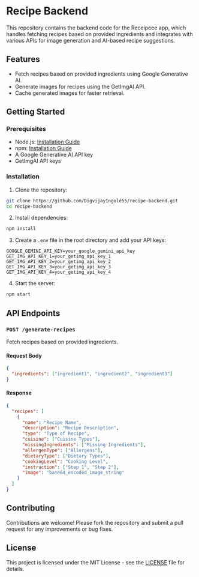 
# Recipe Backend

This repository contains the backend code for the Receipeee app, which handles fetching recipes based on provided ingredients and integrates with various APIs for image generation and AI-based recipe suggestions.

## Features

- Fetch recipes based on provided ingredients using Google Generative AI.
- Generate images for recipes using the GetImgAI API.
- Cache generated images for faster retrieval.

## Getting Started

### Prerequisites

- Node.js: [Installation Guide](https://nodejs.org/)
- npm: [Installation Guide](https://www.npmjs.com/get-npm)
- A Google Generative AI API key
- GetImgAI API keys

### Installation

1. Clone the repository:

```bash
git clone https://github.com/DigvijayIngole55/recipe-backend.git
cd recipe-backend
```

2. Install dependencies:

```bash
npm install
```

3. Create a `.env` file in the root directory and add your API keys:

```env
GOOGLE_GEMINI_API_KEY=your_google_gemini_api_key
GET_IMG_API_KEY_1=your_getimg_api_key_1
GET_IMG_API_KEY_2=your_getimg_api_key_2
GET_IMG_API_KEY_3=your_getimg_api_key_3
GET_IMG_API_KEY_4=your_getimg_api_key_4
```

4. Start the server:

```bash
npm start
```

## API Endpoints

### `POST /generate-recipes`

Fetch recipes based on provided ingredients.

#### Request Body

```json
{
  "ingredients": ["ingredient1", "ingredient2", "ingredient3"]
}
```

#### Response

```json
{
  "recipes": [
    {
      "name": "Recipe Name",
      "description": "Recipe Description",
      "type": "Type of Recipe",
      "cuisine": ["Cuisine Types"],
      "missingIngredients": ["Missing Ingredients"],
      "allergenType": ["Allergens"],
      "dietaryType": ["Dietary Types"],
      "cookingLevel": "Cooking Level",
      "instruction": ["Step 1", "Step 2"],
      "image": "base64_encoded_image_string"
    }
  ]
}
```

## Contributing

Contributions are welcome! Please fork the repository and submit a pull request for any improvements or bug fixes.

## License

This project is licensed under the MIT License - see the [LICENSE](LICENSE) file for details.
